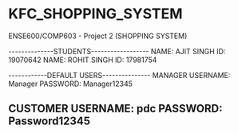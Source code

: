 # KFC_SHOPPING_SYSTEM
ENSE600/COMP603 - Project 2 (SHOPPING SYSTEM)

--------------STUDENTS------------------
    NAME: AJIT SINGH        ID: 19070642
    NAME: ROHIT SINGH       ID: 17981754

------------DEFAULT USERS---------------
MANAGER 
    USERNAME: Manager
    PASSWORD: Manager12345

CUSTOMER
    USERNAME: pdc
    PASSWORD: Password12345
----------------------------------------

